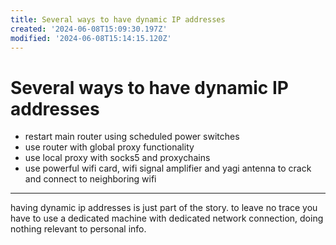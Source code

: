 ```yaml
---
title: Several ways to have dynamic IP addresses
created: '2024-06-08T15:09:30.197Z'
modified: '2024-06-08T15:14:15.120Z'
---
```


# Several ways to have dynamic IP addresses

- restart main router using scheduled power switches
- use router with global proxy functionality
- use local proxy with socks5 and proxychains
- use powerful wifi card, wifi signal amplifier and yagi antenna to crack and connect to neighboring wifi

---

having dynamic ip addresses is just part of the story. to leave no trace you have to use a dedicated machine with dedicated network connection, doing nothing relevant to personal info.
